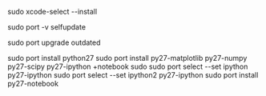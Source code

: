 sudo xcode-select --install

sudo port -v selfupdate


sudo port upgrade outdated


sudo port install python27
sudo port install py27-matplotlib py27-numpy py27-scipy py27-ipython +notebook
sudo sudo port select --set ipython py27-ipython
sudo port select --set ipython2 py27-ipython
sudo port install py27-notebook

